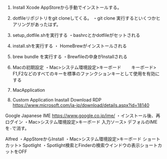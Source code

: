 
1. Install Xcode
AppStoreから手動でインストールする。

2. dotfileリポジトリをgit cloneしてくる。
・git clone 実行するといくつかヒアリングがあったはず。

3. setup_dotfile.shを実行する
・bashrcとかdotfileがセットされる
4. install.shを実行する
・ HomeBrewがインストールされる

5. brew bundle を実行する
・Brewfileの中身がInstallされる

6. Macの初期設定
・Mac>システム環境設定>キーボード
　　キーボード>　F1,F2などのすべてのキーを標準のファンクションキーとして使用を有効にする

7. MacApplication

8. Custom Application Inastall Download
RDP
https://www.microsoft.com/ja-jp/download/details.aspx?id=18140

Google Japanese IME
https://www.google.co.jp/ime/
・インストール後、再ログイン
・Mac>システム環境設定>キーボード
    入力ソース> デフォルのIMEを`-`で消す。

Alfred
・AppStoreからInstall
・Mac>システム環境設定>キーボード
  ショートカット> Spotlight 
  ・Spotlight検索とFinderの検索ウインドウの表示ショートカットをOFF

